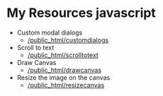 # My Resources javascript
* Custom modal dialogs
    * [/public_html/customdialogs](https://github.com/tomasnama/MyResourcesJavascript/tree/master/public_html/customdialogs)
* Scroll to text
    * [/public_html/scrolltotext](https://github.com/tomasnama/MyResourcesJavascript/tree/master/public_html/scrolltotext)
* Draw Canvas
    * [/public_html/drawcanvas](https://github.com/tomasnama/MyResourcesJavascript/tree/master/public_html/drawcanvas)
* Resize the image on the canvas
    * [/public_html/resizecanvas](https://github.com/tomasnama/MyResourcesJavascript/tree/master/public_html/resizecanvas)
